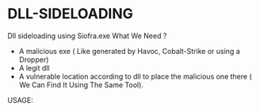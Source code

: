 # DLL-SIDELOADING
Dll sideloading using Siofra.exe 
What We Need ?
- A malicious exe ( Like generated by Havoc, Cobalt-Strike or using a Dropper)
- A legit dll
- A vulnerable location according to dll to place the malicious one there ( We Can Find It Using The Same Tool).

USAGE:

